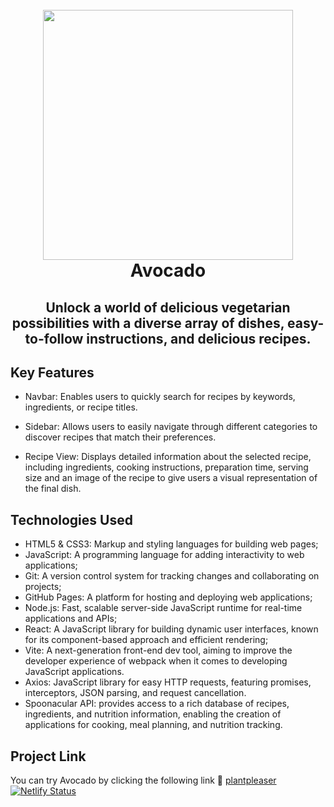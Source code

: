 <h1 align="center">
  <br>
    <img src="https://vegavocado.netlify.app/logo.png" width="400">
  <br>
  Avocado
  <br>
</h1>

<h2 align="center">Unlock a world of delicious vegetarian possibilities with a diverse array of dishes, easy-to-follow instructions, and delicious recipes.</h2>

## Key Features

- Navbar: Enables users to quickly search for recipes by keywords, ingredients, or recipe titles.

- Sidebar: Allows users to easily navigate through different categories to discover recipes that match their preferences.
 
- Recipe View: Displays detailed information about the selected recipe, including ingredients, cooking instructions, preparation time, serving size and an image of the recipe to give users a visual representation of the final dish.


## Technologies Used

- HTML5 & CSS3: Markup and styling languages for building web pages;
- JavaScript: A programming language for adding interactivity to web applications;
- Git: A version control system for tracking changes and collaborating on projects;
- GitHub Pages: A platform for hosting and deploying web applications;
- Node.js: Fast, scalable server-side JavaScript runtime for real-time applications and APIs;
- React: A JavaScript library for building dynamic user interfaces, known for its component-based approach and efficient rendering;
- Vite: A next-generation front-end dev tool, aiming to improve the developer experience of webpack when it comes to developing JavaScript applications.
- Axios: JavaScript library for easy HTTP requests, featuring promises, interceptors, JSON parsing, and request cancellation.
- Spoonacular API: provides access to a rich database of recipes, ingredients, and nutrition information, enabling the creation of applications for cooking, meal planning, and nutrition tracking.

## Project Link

You can try Avocado by clicking the following link :link: [plantpleaser](https://vegavocado.netlify.app/) <br/>
[![Netlify Status](https://api.netlify.com/api/v1/badges/d0b26866-ac5a-48d8-a830-9f9be2fb53d8/deploy-status)](https://app.netlify.com/sites/vegavocado/deploys)
